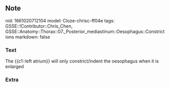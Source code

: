 ## Note
nid: 1661020712104
model: Cloze-chrisc-ff04e
tags: GSSE::!Contributor::Chris_Chen, GSSE::Anatomy::Thorax::07._Posterior_mediastinum::Oesophagus::Constrictions
markdown: false

### Text
The {{c1::left atrium}} will only constrict/indent the oesophagus when it is enlarged

### Extra

